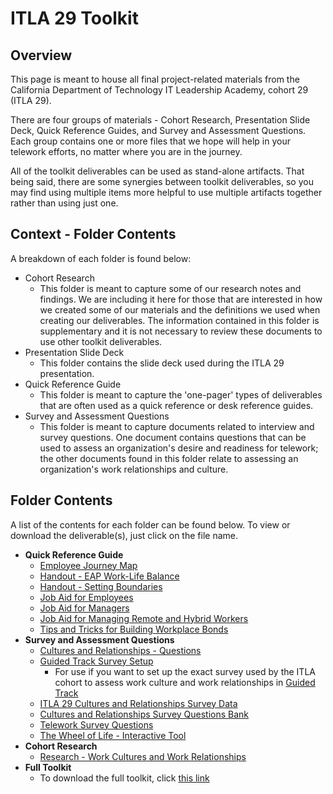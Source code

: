 # ITLA 29 Toolkit

## Overview

This page is meant to house all final project-related materials from the
California Department of Technology IT Leadership Academy, cohort 29 (ITLA 29).

There are four groups of materials - Cohort Research, Presentation Slide Deck,
Quick Reference Guides, and Survey and Assessment Questions. Each group contains
one or more files that we hope will help in your telework efforts, no matter
where you are in the journey.

All of the toolkit deliverables can be used as stand-alone artifacts. That being
said, there are some synergies between toolkit deliverables, so you may find
using multiple items more helpful to use multiple artifacts together rather than
using just one.

## Context - Folder Contents

A breakdown of each folder is found below:

- Cohort Research
  - This folder is meant to capture some of our research notes and findings. We
    are including it here for those that are interested in how we created some
    of our materials and the definitions we used when creating our deliverables.
    The information contained in this folder is supplementary and it is not
    necessary to review these documents to use other toolkit deliverables.
- Presentation Slide Deck
  - This folder contains the slide deck used during the ITLA 29 presentation.
- Quick Reference Guide
  - This folder is meant to capture the 'one-pager' types of deliverables that
    are often used as a quick reference or desk reference guides.
- Survey and Assessment Questions
  - This folder is meant to capture documents related to interview and survey
    questions. One document contains questions that can be used to assess an
    organization's desire and readiness for telework; the other documents found
    in this folder relate to assessing an organization's work relationships and
    culture.

## Folder Contents

A list of the contents for each folder can be found below. To view or download
the deliverable(s), just click on the file name.

- **Quick Reference Guide**
  - [Employee Journey Map](/Quick-Reference-Guide/employee-journey-map.pdf)
  - [Handout - EAP Work-Life Balance](/Quick-Reference-Guide/handout-eap-work-life-balance.pdf)
  - [Handout - Setting Boundaries](/Quick-Reference-Guide/handout-setting-boundaries.pdf)
  - [Job Aid for Employees](/Quick-Reference-Guide/job-aid-for-employees.pdf)
  - [Job Aid for Managers](/Quick-Reference-Guide/job-aid-for-managers.pdf)
  - [Job Aid for Managing Remote and Hybrid Workers](/Quick-Reference-Guide/job-aid-managing-remote-and-hybrid-workers.pdf)
  - [Tips and Tricks for Building Workplace Bonds](/Quick-Reference-Guide/tips-and-tricks-for-building-workplace-bonds.pdf)
- **Survey and Assessment Questions**
  - [Cultures and Relationships - Questions](/Survey-And-Assessment-Questions/cultures-and-relationships-questions.pdf)
  - [Guided Track Survey Setup](/Survey-And-Assessment-Questions/guided-track-survey-setup.txt)
    - For use if you want to set up the exact survey used by the ITLA cohort to
      assess work culture and work relationships in [Guided Track](https://www.guidedtrack.com/)
  - [ITLA 29 Cultures and Relationships Survey Data](/Survey-And-Assessment-Questions/itla-29-cultures-and-relationships-survey-data.csv)
  - [Cultures and Relationships Survey Questions Bank](/Survey-And-Assessment-Questions/survey-questions-bank.xlsx)
  - [Telework Survey Questions](/Survey-And-Assessment-Questions/telework-survey-questions.pdf)
  - [The Wheel of Life - Interactive Tool](/Survey-And-Assessment-Questions/the-wheel-of-life-interactive-tool.xlsx)
- **Cohort Research**
  - [Research - Work Cultures and Work Relationships](/Cohort-Research/research-work-cultures-and-work-relationships.pdf)
- **Full Toolkit**
  - To download the full toolkit, click [this link](itla-29-telework-toolkit.zip)
